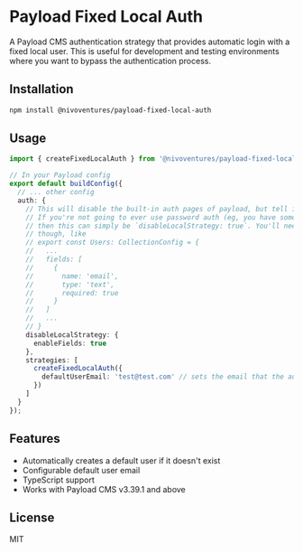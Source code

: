 # Payload Fixed Local Auth

A Payload CMS authentication strategy that provides automatic login with a fixed local user. This is useful for development and testing environments where you want to bypass the authentication process.

## Installation

```bash
npm install @nivoventures/payload-fixed-local-auth
```

## Usage

```typescript
import { createFixedLocalAuth } from '@nivoventures/payload-fixed-local-auth';

// In your Payload config
export default buildConfig({
  // ... other config
  auth: {
    // This will disable the built-in auth pages of payload, but tell it to keep the database columns.
    // If you're not going to ever use password auth (eg, you have some other solution for production),
    // then this can simply be `disableLocalStrategy: true`. You'll need to add in an email field
    // though, like
    // export const Users: CollectionConfig = {
    //   ...
    //   fields: [
    //     {
    //       name: 'email',
    //       type: 'text',
    //       required: true
    //     }
    //   ]
    //   ...
    // }
    disableLocalStrategy: {
      enableFields: true
    },
    strategies: [
      createFixedLocalAuth({
        defaultUserEmail: 'test@test.com' // sets the email that the auto-authenticated user will use
      })
    ]
  }
});
```

## Features

- Automatically creates a default user if it doesn't exist
- Configurable default user email
- TypeScript support
- Works with Payload CMS v3.39.1 and above

## License

MIT

